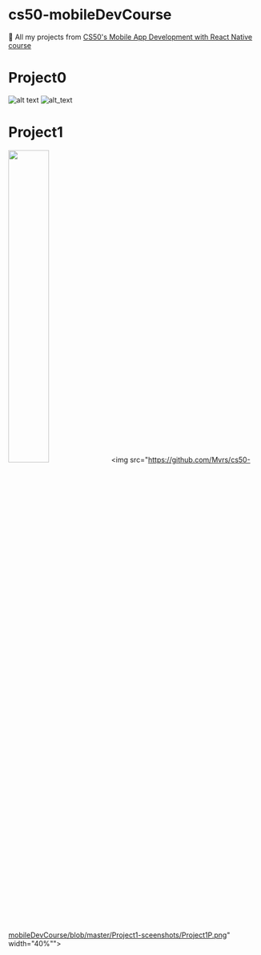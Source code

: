 # cs50-mobileDevCourse
:blue_book: All my projects from [CS50's Mobile App Development with React Native course](https://www.edx.org/course/cs50s-mobile-app-development-with-react-native-0)

# Project0
![alt text](https://github.com/Mvrs/cs50-mobileDevCourse/blob/master/Projec0-screenshots/TODO-VanillaJS-APP.png)
![alt_text](https://github.com/Mvrs/cs50-mobileDevCourse/blob/master/Projec0-screenshots/TodoVanillaApp.png)

# Project1
<img src="https://github.com/Mvrs/cs50-mobileDevCourse/blob/master/Project1-sceenshots/Project1S.png" width="40%"> <img src="https://github.com/Mvrs/cs50-mobileDevCourse/blob/master/Project1-sceenshots/Project1P.png" width="40%"">
